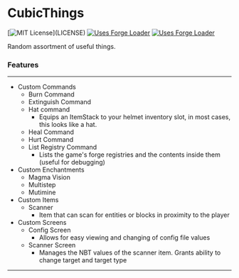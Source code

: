 # CubicThings

[Comment]: # (Badges)
[![MIT License](https://img.shields.io/github/license/Cubicpath/CubicThings?style=flat-square")](LICENSE)
[![Uses Forge Loader](https://img.shields.io/badge/environment-client_and_server-1976d2?style=flat-square)](https://mcforge.readthedocs.io/en/1.16.x/concepts/sides#sides-in-minecraft)
[![Uses Forge Loader](https://img.shields.io/badge/modloader-forge-1976d2?style=flat-square)](https://files.minecraftforge.net)

[Comment]: # (Description)
Random assortment of useful things.  
### Features

-----------------------------------
  - Custom Commands
    - Burn Command
    - Extinguish Command
    - Hat command
      - Equips an ItemStack to your helmet inventory slot, in most cases, this looks like a hat.
    - Heal Command
    - Hurt Command
    - List Registry Command
      - Lists the game's forge registries and the contents inside them (useful for debugging)
  - Custom Enchantments
    - Magma Vision
    - Multistep
    - Mutimine 
  - Custom Items
    - Scanner
      - Item that can scan for entities or blocks in proximity to the player
  - Custom Screens
    - Config Screen
      - Allows for easy viewing and changing of config file values
    - Scanner Screen
      - Manages the NBT values of the scanner item. Grants ability to change target and target type
-----------------------------------
